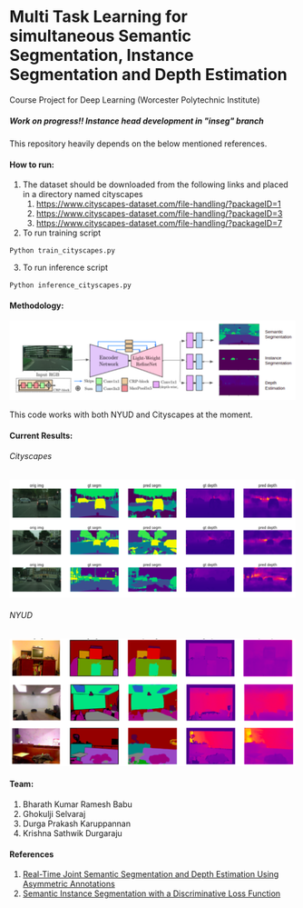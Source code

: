 # Multi Task Learning for simultaneous Semantic Segmentation, Instance Segmentation and Depth Estimation

Course Project for Deep Learning (Worcester Polytechnic Institute)

##### Work on progress!! Instance head development in "inseg" branch
This repository heavily depends on the below mentioned references.

#### How to run:
1. The dataset should be downloaded from the following links and placed in a directory named cityscapes
    1. https://www.cityscapes-dataset.com/file-handling/?packageID=1
    2. https://www.cityscapes-dataset.com/file-handling/?packageID=3
    3. https://www.cityscapes-dataset.com/file-handling/?packageID=7 <br/> 
2. To run training script
```
Python train_cityscapes.py
```
3. To run inference script
```
Python inference_cityscapes.py
```
#### Methodology:

![alt text](./media/architecture.png "architecture")

This code works with both NYUD and Cityscapes at the moment. 
#### Current Results:
###### Cityscapes
![alt text](./media/cityscapes.png "cityscapes")

###### NYUD
![alt text](./media/nyud.png "nyud")

#### Team:
1. Bharath Kumar Ramesh Babu 
2. Ghokulji Selvaraj 
3. Durga Prakash Karuppannan  
4. Krishna Sathwik Durgaraju 

#### References
1. [Real-Time Joint Semantic Segmentation and Depth Estimation Using Asymmetric Annotations
](https://github.com/DrSleep/multi-task-refinenet "Real-Time Joint Semantic Segmentation and Depth Estimation Using Asymmetric Annotations
")
2. [Semantic Instance Segmentation with a Discriminative Loss Function](https://github.com/nyoki-mtl/pytorch-discriminative-loss "Semantic Instance Segmentation with a Discriminative Loss Function")
